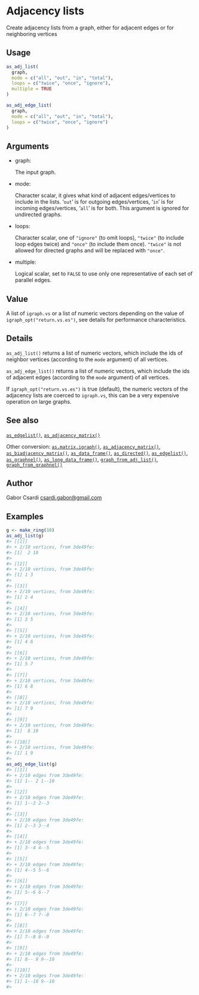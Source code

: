 # Adjacency lists

Create adjacency lists from a graph, either for adjacent edges or for
neighboring vertices

## Usage

``` r
as_adj_list(
  graph,
  mode = c("all", "out", "in", "total"),
  loops = c("twice", "once", "ignore"),
  multiple = TRUE
)

as_adj_edge_list(
  graph,
  mode = c("all", "out", "in", "total"),
  loops = c("twice", "once", "ignore")
)
```

## Arguments

- graph:

  The input graph.

- mode:

  Character scalar, it gives what kind of adjacent edges/vertices to
  include in the lists. ‘`out`’ is for outgoing edges/vertices, ‘`in`’
  is for incoming edges/vertices, ‘`all`’ is for both. This argument is
  ignored for undirected graphs.

- loops:

  Character scalar, one of `"ignore"` (to omit loops), `"twice"` (to
  include loop edges twice) and `"once"` (to include them once).
  `"twice"` is not allowed for directed graphs and will be replaced with
  `"once"`.

- multiple:

  Logical scalar, set to `FALSE` to use only one representative of each
  set of parallel edges.

## Value

A list of `igraph.vs` or a list of numeric vectors depending on the
value of `igraph_opt("return.vs.es")`, see details for performance
characteristics.

## Details

`as_adj_list()` returns a list of numeric vectors, which include the ids
of neighbor vertices (according to the `mode` argument) of all vertices.

`as_adj_edge_list()` returns a list of numeric vectors, which include
the ids of adjacent edges (according to the `mode` argument) of all
vertices.

If `igraph_opt("return.vs.es")` is true (default), the numeric vectors
of the adjacency lists are coerced to `igraph.vs`, this can be a very
expensive operation on large graphs.

## See also

[`as_edgelist()`](https://r.igraph.org/reference/as_edgelist.md),
[`as_adjacency_matrix()`](https://r.igraph.org/reference/as_adjacency_matrix.md)

Other conversion:
[`as.matrix.igraph()`](https://r.igraph.org/reference/as.matrix.igraph.md),
[`as_adjacency_matrix()`](https://r.igraph.org/reference/as_adjacency_matrix.md),
[`as_biadjacency_matrix()`](https://r.igraph.org/reference/as_biadjacency_matrix.md),
[`as_data_frame()`](https://r.igraph.org/reference/graph_from_data_frame.md),
[`as_directed()`](https://r.igraph.org/reference/as_directed.md),
[`as_edgelist()`](https://r.igraph.org/reference/as_edgelist.md),
[`as_graphnel()`](https://r.igraph.org/reference/as_graphnel.md),
[`as_long_data_frame()`](https://r.igraph.org/reference/as_long_data_frame.md),
[`graph_from_adj_list()`](https://r.igraph.org/reference/graph_from_adj_list.md),
[`graph_from_graphnel()`](https://r.igraph.org/reference/graph_from_graphnel.md)

## Author

Gabor Csardi <csardi.gabor@gmail.com>

## Examples

``` r
g <- make_ring(10)
as_adj_list(g)
#> [[1]]
#> + 2/10 vertices, from 3de49fe:
#> [1]  2 10
#> 
#> [[2]]
#> + 2/10 vertices, from 3de49fe:
#> [1] 1 3
#> 
#> [[3]]
#> + 2/10 vertices, from 3de49fe:
#> [1] 2 4
#> 
#> [[4]]
#> + 2/10 vertices, from 3de49fe:
#> [1] 3 5
#> 
#> [[5]]
#> + 2/10 vertices, from 3de49fe:
#> [1] 4 6
#> 
#> [[6]]
#> + 2/10 vertices, from 3de49fe:
#> [1] 5 7
#> 
#> [[7]]
#> + 2/10 vertices, from 3de49fe:
#> [1] 6 8
#> 
#> [[8]]
#> + 2/10 vertices, from 3de49fe:
#> [1] 7 9
#> 
#> [[9]]
#> + 2/10 vertices, from 3de49fe:
#> [1]  8 10
#> 
#> [[10]]
#> + 2/10 vertices, from 3de49fe:
#> [1] 1 9
#> 
as_adj_edge_list(g)
#> [[1]]
#> + 2/10 edges from 3de49fe:
#> [1] 1-- 2 1--10
#> 
#> [[2]]
#> + 2/10 edges from 3de49fe:
#> [1] 1--2 2--3
#> 
#> [[3]]
#> + 2/10 edges from 3de49fe:
#> [1] 2--3 3--4
#> 
#> [[4]]
#> + 2/10 edges from 3de49fe:
#> [1] 3--4 4--5
#> 
#> [[5]]
#> + 2/10 edges from 3de49fe:
#> [1] 4--5 5--6
#> 
#> [[6]]
#> + 2/10 edges from 3de49fe:
#> [1] 5--6 6--7
#> 
#> [[7]]
#> + 2/10 edges from 3de49fe:
#> [1] 6--7 7--8
#> 
#> [[8]]
#> + 2/10 edges from 3de49fe:
#> [1] 7--8 8--9
#> 
#> [[9]]
#> + 2/10 edges from 3de49fe:
#> [1] 8-- 9 9--10
#> 
#> [[10]]
#> + 2/10 edges from 3de49fe:
#> [1] 1--10 9--10
#> 
```
